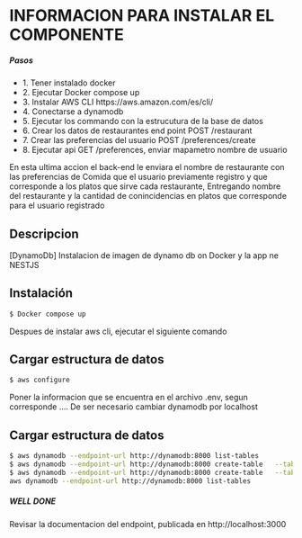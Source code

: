 <h1>INFORMACION PARA INSTALAR EL COMPONENTE </h1>
 <H5>Pasos</h5> 
  <UL>
    <LI>1. Tener instalado docker</LI>
    <LI>2. Ejecutar Docker compose up</LI>
    <li>3. Instalar AWS CLI https://aws.amazon.com/es/cli/</li>
    <LI>4. Conectarse a dynamodb</LI>
    <LI>5. Ejecutar los commando con la estrucutura de la base de datos</LI>
    <LI>6. Crear los datos de restaurantes end point POST /restaurant</LI>
    <LI>7. Crear las preferencias del usuario POST /preferences/create</LI>
    <LI>8. Ejecutar api GET /preferences, enviar mapametro nombre de usuario</LI>
  </ul>  
  En esta ultima accion el back-end le enviara el nombre de restaurante con las preferencias de Comida que el usuario previamente registro y que corresponde a los platos que sirve cada restaurante, Entregando nombre del restaurante y la cantidad de conincidencias en platos que corresponde para el usuario registrado

## Descripcion

[DynamoDb] Instalacion de imagen de dynamo db on Docker y la app ne NESTJS 

## Instalación

```bash
$ Docker compose up
```
<p>Despues de instalar aws cli, ejecutar el siguiente comando</p>

## Cargar estructura de datos
```bash
$ aws configure

```
<p>Poner la informacion que se encuentra en el archivo .env, segun corresponde .... De ser necesario cambiar dynamodb por localhost</p>

## Cargar estructura de datos
```bash
$ aws dynamodb --endpoint-url http://dynamodb:8000 list-tables
$ aws dynamodb --endpoint-url http://dynamodb:8000 create-table   --table-name restaurant       --attribute-definitions AttributeName=name,AttributeType=S AttributeName=plate,AttributeType=S --key-schema AttributeName=name,KeyType=HASH AttributeName=plate,KeyType=RANGE --provisioned-throughput ReadCapacityUnits=1,WriteCapacityUnits=1 --table-class STANDARD 
$ aws dynamodb --endpoint-url http://dynamodb:8000 create-table   --table-name user_preferences --attribute-definitions AttributeName=name_user,AttributeType=S AttributeName=preferences,AttributeType=S --key-schema AttributeName=name_user,KeyType=HASH AttributeName=preferences,KeyType=RANGE --provisioned-throughput ReadCapacityUnits=1,WriteCapacityUnits=1 --table-class STANDARD
aws dynamodb --endpoint-url http://dynamodb:8000 list-tables

```

<h5>WELL DONE</h5>
Revisar la documentacion del endpoint, publicada en http://localhost:3000







